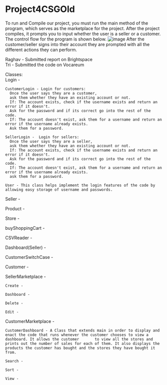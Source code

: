 # Project4CSGOld
To run and Compile our project, you must run the main method of the program, which serves as the marketplace for the project. After the project compiles, it prompts you to input whether the user is a seller or a customer. The control flow for the program is shown below.
![image](https://github.com/SuhaasNachannagari/Project4CSGOld/assets/143854535/2f61bb32-a6c5-44c7-ad02-e91005411eac)
After the customer/seller signs into their account they are prompted with all the different actions they can perform.

Raghav - Submitted report on Brightspace  
Tri - Submitted the code on Vocareum

Classes:  
  Login -  
  
    CustomerLogin - Login for customers:  
      Once the user says they are a customer,   
      ask them whether they have an existing account or not.   
      If: The account exists, check if the username exists and return an error if it doesn't.  
      Ask for the password and if its correct go into the rest of the code.   
      If: The account doesn't exist, ask them for a username and return an error if the username already exists.  
      Ask them for a password.  
      
    SellerLogin -  Login for sellers:   
      Once the user says they are a seller,  
      ask them whether they have an existing account or not.  
      If: The account exists, check if the username exists and return an error if it doesn't.   
      Ask for the password and if its correct go into the rest of the code.   
      If: The account doesn't exist, ask them for a username and return an error if the username already exists.   
      ask them for a password.  
 
    User - This class helps implement the login features of the code by allowing easy storage of username and passwords. 
    
  Seller -  
  
  Product - 
  
  Store -  
  
  buyShoppingCart -  
  
  CSVReader -  
  
  Dashboard(Seller) -  
  
  CustomerSwitchCase -  
  
  Customer -  
  
  SellerMarketplace -  
  
    Create -  
    
    Dashboard -  
    
    Delete -   
    
    Edit -  
    
  CustomerMarketplace -   
  
    CustomerDashboard - A Class that extends main in order to display and enact the code that runs whenever the customer chooses to view a dashboard. It allows the customer       to view all the stores and prints out the number of sales for each of them. It also displays the products the customer has bought and the stores they have bought it         from. 
    
    Search -  
    
    Sort -   
    
    View -  

